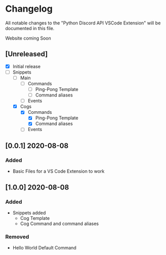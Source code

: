# Changelog

All notable changes to the "Python Discord API VSCode Extension" will be documented in this file.

Website coming Soon

## [Unreleased]

- [x] Initial release
- [ ] Snippets
  - [ ] Main
      - [ ] Commands
        - [ ] Ping-Pong Template 
        - [ ] Command aliases 
    - [ ] Events
  - [x] Cogs
    - [x] Commands
      - [x] Ping-Pong Template 
      - [x] Command aliases 
    - [ ] Events
  
## [0.0.1] 2020-08-08
### Added
- Basic Files for a VS Code Extension to work

## [1.0.0] 2020-08-08
### Added
- Snippets added
  - Cog Template
  - Cog Command and command aliases

### Removed
- Hello World Default Command